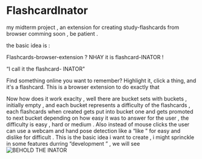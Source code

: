 # FlashcardInator
my midterm project , an extension for creating study-flashcards from browser 
comming soon , be patient . 

the basic idea is :


Flashcards-browser-extension ? NHAY it is flashcard-INATOR ! 

“I call it the flashcard- INATOR" 

Find something online you want to remember? Highlight it, click a thing, and it's a flashcard. This is a browser extension to do exactly that  

Now how does it work exaclty , well there are bucket sets  with buckets , initially empty , and each bucket represents  a difficulty of the flashcards , each flashcards when created gets put into bucket one and gets promoted to next bucket depending on how easy it was to answer for the user , the difficulty is easy , hard or medium . Also instead of mouse clicks the user can use a webcam and hand pose detection like a “like ” for easy and dislike for difficult . This is the basic idea i want to create , i might sprinckle in some features durring “development ” , we will see  
![BEHOLD THE INATOR](https://github.com/user-attachments/assets/2493fa56-3f2a-4fad-a201-e2ebba98b656)
